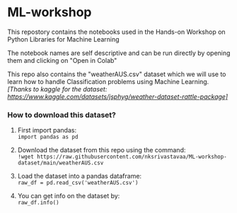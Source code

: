 # ML-workshop

This repostory contains the notebooks used in the Hands-on Workshop on Python Libraries for Machine Learning

The notebook names are self descriptive and can be run directly by opening them and clicking on "Open in Colab" 

This repo also contains the "weatherAUS.csv" dataset which we will use to learn how to handle Classification problems using Machine Learning. <br>
*[Thanks to kaggle for the dataset: https://www.kaggle.com/datasets/jsphyg/weather-dataset-rattle-package]*

### **How to download this dataset?**

1) First import pandas: <br>
`import pandas as pd`

2) Download the dataset from this repo using the command: <br>
`!wget https://raw.githubusercontent.com/nksrivastavaa/ML-workshop-dataset/main/weatherAUS.csv`

3) Load the dataset into a pandas dataframe: <br>
`raw_df = pd.read_csv('weatherAUS.csv')`

4) You can get info on the dataset by: <br>
`raw_df.info()`


